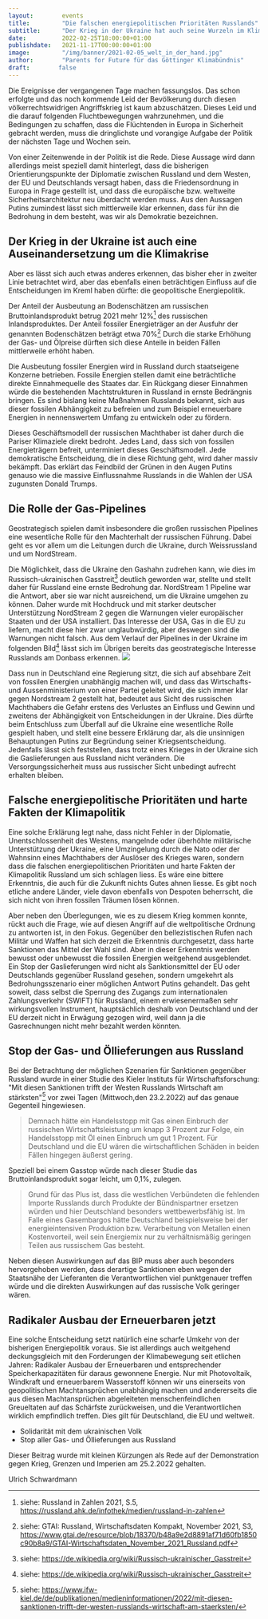 ```yaml
---
layout:        events
title:         "Die falschen energiepolitischen Prioritäten Russlands"
subtitle:      "Der Krieg in der Ukraine hat auch seine Wurzeln im Klimawandel"
date:          2022-02-25T18:00:00+01:00
publishdate:   2021-11-17T00:00:00+01:00
image:         "/img/banner/2021-02-05_welt_in_der_hand.jpg"
author:        "Parents for Future für das Göttinger Klimabündnis"
draft:        false
---
```


Die Ereignisse der vergangenen Tage machen fassungslos. Das schon
erfolgte und das noch kommende Leid der Bevölkerung durch diesen
völkerrechtswidrigen Angriffskrieg ist kaum abzuschätzen. Dieses Leid
und die darauf folgenden Fluchtbewegungen wahrzunehmen, und die
Bedingungen zu schaffen, dass die Flüchtenden in Europa in Sicherheit
gebracht werden, muss die dringlichste und vorangige Aufgabe der Politik
der nächsten Tage und Wochen sein.

Von einer Zeitenwende in der Politik ist die Rede. Diese Aussage wird
dann allerdings meist speziell damit hinterlegt, dass die bisherigen
Orientierungspunkte der Diplomatie zwischen Russland und dem Westen, der
EU und Deutschlands versagt haben, dass die Friedensordnung in Europa in
Frage gestellt ist, und dass die europäische bzw. weltweite
Sicherheitsarchitektur neu überdacht werden muss. Aus den Aussagen
Putins zumindest lässt sich mittlerweile klar erkennen, dass für ihn die
Bedrohung in dem besteht, was wir als Demokratie bezeichnen.

Der Krieg in der Ukraine ist auch eine Auseinandersetzung um die Klimakrise
---------------------------------------------------------------------------

Aber es lässt sich auch etwas anderes erkennen, das bisher eher in
zweiter Linie betrachtet wird, aber das ebenfalls einen beträchtigen
Einfluss auf die Entscheidungen im Kreml haben dürfte: die geopolitische
Energiepolitik.

Der Anteil der Ausbeutung an Bodenschätzen am russischen
Bruttoinlandsprodukt betrug 2021 mehr 12%[^1] des russischen
Inlandsproduktes. Der Anteil fossiler Energieträger an der Ausfuhr der
genannten Bodenschätzen beträgt etwa 70%[^2] Durch die starke Erhöhung
der Gas- und Ölpreise dürften sich diese Anteile in beiden Fällen
mittlerweile erhöht haben.

Die Ausbeutung fossiler Energien wird in Russland durch staatseigene
Konzerne betrieben. Fossile Energien stellen damit eine beträchtliche
direkte Einnahmequelle des Staates dar. Ein Rückgang dieser Einnahmen
würde die bestehenden Machtstrukturen in Russland in ernste Bedrängnis
bringen. Es sind bislang keine Maßnahmen Russlands bekannt, sich aus
dieser fossilen Abhängigkeit zu befreien und zum Beispiel erneuerbare
Energien in nennenswertem Umfang zu entwickeln oder zu fördern.

Dieses Geschäftsmodell der russischen Machthaber ist daher durch die
Pariser Klimaziele direkt bedroht. Jedes Land, dass sich von fossilen
Energieträgern befreit, unterminiert dieses Geschäftsmodell. Jede
demokratische Entscheidung, die in diese Richtung geht, wird daher
massiv bekämpft. Das erklärt das Feindbild der Grünen in den Augen
Putins genauso wie die massive Einflussnahme Russlands in die Wahlen der
USA zugunsten Donald Trumps.

Die Rolle der Gas-Pipelines
---------------------------

Geostrategisch spielen damit insbesondere die großen russischen
Pipelines eine wesentliche Rolle für den Machterhalt der russischen
Führung. Dabei geht es vor allem um die Leitungen durch die Ukraine,
durch Weissrussland und um NordStream.

Die Möglichkeit, dass die Ukraine den Gashahn zudrehen kann, wie dies im
Russisch-ukrainischen Gasstreit[^3]
deutlich geworden war, stellte und stellt daher für Russland eine ernste
Bedrohung dar. NordStream 1 Pipeline war die Antwort, aber sie war nicht
ausreichend, um die Ukraine umgehen zu können. Daher wurde mit Hochdruck
und mit starker deutscher Unterstützung NordStream 2 gegen die Warnungen
vieler europäischer Staaten und der USA installiert. Das Interesse der
USA, Gas in die EU zu liefern, macht diese hier zwar unglaubwürdig, aber
deswegen sind die Warnungen nicht falsch. Aus dem Verlauf der Pipelines
in der Ukraine im folgenden Bild[^3] lässt sich im Übrigen bereits das
geostrategische Interesse Russlands am Donbass erkennen.
![](/img/post/2022-02-25-GaspipelinesNachDeutschland.png)

Dass nun in Deutschland eine Regierung sitzt, die sich auf absehbare
Zeit von fossilen Energien unabhängig machen will, und dass das
Wirtschafts- und Aussenministerium von einer Partei geleitet wird, die
sich immer klar gegen Nordstream 2 gestellt hat, bedeutet aus Sicht des
russischen Machthabers die Gefahr erstens des Verlustes an Einfluss und
Gewinn und zweitens der Abhängigkeit von Entscheidungen in der Ukraine.
Dies dürfte beim Entschluss zum Überfall auf die Ukraine eine
wesentliche Rolle gespielt haben, und stellt eine bessere Erklärung dar,
als die unsinnigen Behauptungen Putins zur Begründung seiner
Kriegsentscheidung. Jedenfalls lässt sich feststellen, dass trotz eines
Krieges in der Ukraine sich die Gaslieferungen aus Russland nicht
verändern. Die Versorgungssicherheit muss aus russischer Sicht unbedingt
aufrecht erhalten bleiben.

Falsche energiepolitische Prioritäten und harte Fakten der Klimapolitik
-----------------------------------------------------------------------

Eine solche Erklärung legt nahe, dass nicht Fehler in der Diplomatie,
Unentschlossenheit des Westens, mangelnde oder überhöhte militärische
Unterstützung der Ukraine, eine Umzingelung durch die Nato oder der
Wahnsinn eines Machthabers der Auslöser des Krieges waren, sondern dass
die falschen energiepolitischen Prioritäten und harte Fakten der
Klimapolitik Russland um sich schlagen liess. Es wäre eine bittere
Erkenntnis, die auch für die Zukunft nichts Gutes ahnen liesse. Es gibt
noch etliche andere Länder, viele davon ebenfalls von Despoten
beherrscht, die sich nicht von ihren fossilen Träumen lösen können.

Aber neben den Überlegungen, wie es zu diesem Krieg kommen konnte, rückt
auch die Frage, wie auf diesen Angriff auf die weltpolitische Ordnung zu
antworten ist, in den Fokus. Gegenüber den bellezistischen Rufen nach
Militär und Waffen hat sich derzeit die Erkenntnis durchgesetzt, dass
harte Sanktionen das Mittel der Wahl sind. Aber in dieser Erkenntnis
werden bewusst oder unbewusst die fossilen Energien weitgehend
ausgeblendet. Ein Stop der Gaslieferungen wird nicht als Sanktionsmittel
der EU oder Deutschlands gegenüber Russland gesehen, sondern umgekehrt
als Bedrohungsszenario einer möglichen Antwort Putins gehandelt. Das geht
soweit, dass selbst die Sperrung des Zugangs zum internationalen
Zahlungsverkehr (SWIFT) für Russland, einem erwiesenermaßen sehr
wirkungsvollen Instrument, hauptsächlich deshalb von Deutschland und der
EU derzeit nicht in Erwägung gezogen wird, weil dann ja die
Gasrechnungen nicht mehr bezahlt werden könnten.

Stop der Gas- und Öllieferungen aus Russland
--------------------------------------------

Bei der Betrachtung der möglichen Szenarien für Sanktionen gegenüber
Russland wurde in einer Studie des Kieler Instituts für
Wirtschaftsforschung: \"Mit diesen Sanktionen trifft der Westen
Russlands Wirtschaft am stärksten\"[^4] vor zwei Tagen (Mittwoch,den
23.2.2022) auf das genaue Gegenteil hingewiesen.

> Demnach hätte ein Handelsstopp mit Gas einen Einbruch der russischen
Wirtschaftsleistung um knapp 3 Prozent zur Folge, ein Handelsstopp mit
Öl einen Einbruch um gut 1 Prozent. Für Deutschland und die EU wären die
wirtschaftlichen Schäden in beiden Fällen hingegen äußerst gering.

Speziell bei einem Gasstop würde nach dieser Studie das
Bruttoinlandsprodukt sogar leicht, um 0,1%, zulegen.

> Grund für das Plus ist, dass die westlichen Verbündeten die fehlenden
Importe Russlands durch Produkte der Bündnispartner ersetzen würden und
hier Deutschland besonders wettbewerbsfähig ist. Im Falle eines
Gasembargos hätte Deutschland beispielsweise bei der energieintensiven
Produktion bzw. Verarbeitung von Metallen einen Kostenvorteil, weil sein
Energiemix nur zu verhältnismäßig geringen Teilen aus russischem Gas
besteht.

Neben diesen Auswirkungen auf das BIP muss aber auch besonders
hervorgehoben werden, dass derartige Sanktionen eben wegen der
Staatsnähe der Lieferanten die Verantwortlichen
viel punktgenauer treffen würde und die direkten Auswirkungen auf das
russische Volk geringer wären.

Radikaler Ausbau der Erneuerbaren jetzt
---------------------------------------

Eine solche Entscheidung setzt natürlich eine scharfe Umkehr von der
bisherigen Energiepolitik voraus. Sie ist allerdings auch weitgehend
deckungsgleich mit den Forderungen der Klimabewegung seit etlichen
Jahren: Radikaler Ausbau der Erneuerbaren und entsprechender
Speicherkapazitäten für daraus gewonnene Energie. Nur mit Photovoltaik,
Windkraft und erneuerbarem Wasserstoff können wir uns einerseits von
geopolitischen Machtansprüchen unabhängig machen und andererseits die
aus diesen Machtansprüchen abgeleiteten menschenfeindlichen Greueltaten
auf das Schärfste zurückweisen, und die Verantwortlichen wirklich
empfindlich treffen. Dies gilt für Deutschland, die EU und weltweit.

-   Solidarität mit dem ukrainischen Volk
-   Stop aller Gas- und Öllieferungen aus Russland

Dieser Beitrag wurde mit kleinen Kürzungen als Rede auf der
Demonstration gegen Krieg, Grenzen und Imperien am 25.2.2022 gehalten.

Ulrich Schwardmann

[^1]: siehe: Russland in Zahlen 2021, S.5,
    <https://russland.ahk.de/infothek/medien/russland-in-zahlen>

[^2]: siehe: GTAI: Russland, Wirtschaftsdaten Kompakt, November 2021,
    S3,
    <https://www.gtai.de/resource/blob/18370/b48a9e2d8891af71d60fb1850c90b8a9/GTAI-Wirtschaftsdaten_November_2021_Russland.pdf>

[^3]: siehe: <https://de.wikipedia.org/wiki/Russisch-ukrainischer_Gasstreit>

[^4]: siehe: <https://www.ifw-kiel.de/de/publikationen/medieninformationen/2022/mit-diesen-sanktionen-trifft-der-westen-russlands-wirtschaft-am-staerksten/>


